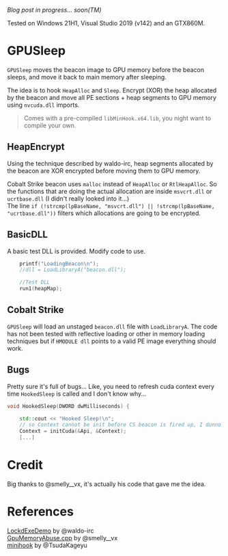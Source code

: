 *Blog post in progress... soon(TM)*

Tested on Windows 21H1, Visual Studio 2019 (v142) and an GTX860M.

# GPUSleep
`GPUSleep` moves the beacon image to GPU memory before the beacon sleeps, and move it back to main memory after sleeping.

The idea is to hook `HeapAlloc` and `Sleep`. Encrypt (XOR) the heap allocated by the beacon and move all PE sections + heap segments to GPU memory using `nvcuda.dll` imports.  

> Comes with a pre-compiled `libMinHook.x64.lib`, you night want to compile your own.

## HeapEncrypt
Using the technique described by waldo-irc, heap segments allocated by the beacon are XOR encrypted before moving them to GPU memory.

Cobalt Strike beacon uses `malloc` instead of `HeapAlloc` or `RtlHeapAlloc`. So the functions that are doing the actual allocation are inside `msvcrt.dll` or `ucrtbase.dll` (I didn't really looked into it...)   
The line `if (!strcmp(lpBaseName, "msvcrt.dll") || !strcmp(lpBaseName, "ucrtbase.dll"))` filters which allocations are going to be encrypted.

## BasicDLL
A basic test DLL is provided.
Modify code to use.
```cpp
	printf("LoadingBeacon\n");
	//dll = LoadLibraryA("beacon.dll");

	//Test DLL
	run1(heapMap);
```

## Cobalt Strike
`GPUSleep` will load an unstaged `beacon.dll` file with `LoadLibraryA`. The code has not been tested with reflective loading or other in memory loading techniques but if `HMODULE dll` points to a valid PE image everything should work.

## Bugs
Pretty sure it's full of bugs...
Like, you need to refresh cuda context every time `HookedSleep` is called and I don't know why...
```cpp
void HookedSleep(DWORD dwMilliseconds) {

	std::cout << "Hooked Sleep!\n";
	// so Context cannot be init before CS beacon is fired up, I dunno why... If init before, cuda returns error 201
	Context = initCuda(&Api, &Context);
    [...]
```

# Credit
Big thanks to @smelly__vx, it's actually his code that gave me the idea. 

# References
[LockdExeDemo](https://www.arashparsa.com/hook-heaps-and-live-free/) by @waldo-irc   
[GpuMemoryAbuse.cpp](https://github.com/vxunderground/VXUG-Papers/blob/main/GpuMemoryAbuse.cpp) by @smelly__vx  
[minihook](https://github.com/TsudaKageyu/minhook) by @TsudaKageyu